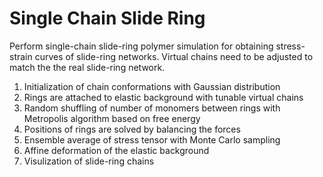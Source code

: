# Single Chain Slide Ring

Perform single-chain slide-ring polymer simulation for obtaining stress-strain curves of slide-ring networks. Virtual chains need to be adjusted to match the the real slide-ring network.

1. Initialization of chain conformations with Gaussian distribution
2. Rings are attached to elastic background with tunable virtual chains
3. Random shuffling of number of monomers between rings with Metropolis algorithm based on free energy
4. Positions of rings are solved by balancing the forces
5. Ensemble average of stress tensor with Monte Carlo sampling
6. Affine deformation of the elastic background
7. Visulization of slide-ring chains
